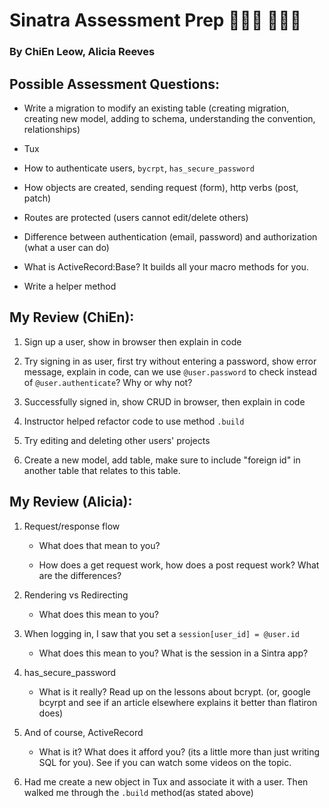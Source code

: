 # Sinatra Assessment Prep 👨🏻‍💻 👩🏻‍💻

### By ChiEn Leow, Alicia Reeves 

## Possible Assessment Questions: 

- Write a migration to modify an existing table (creating migration, creating new model, adding to schema, understanding the convention, relationships) 

- Tux 

- How to authenticate users, `bycrpt`, `has_secure_password` 

- How objects are created, sending request (form), http verbs (post, patch) 

- Routes are protected (users cannot edit/delete others) 

- Difference between authentication (email, password) and authorization (what a user can do) 

- What is ActiveRecord:Base? It builds all your macro methods for you. 

- Write a helper method 

## My Review (ChiEn): 

1. Sign up a user, show in browser then explain in code 

2. Try signing in as user, first try without entering a password, show error message, explain in code, can we use `@user.password` to check instead of `@user.authenticate`? Why or why not? 

3. Successfully signed in, show CRUD in browser, then explain in code 

4. Instructor helped refactor code to use method `.build` 

5. Try editing and deleting other users' projects 

6. Create a new model, add table, make sure to include "foreign id" in another table that relates to this table. 

## My Review (Alicia): 

1. Request/response flow 

   - What does that mean to you? 

   - How does a get request work, how does a post request work? What are the differences? 

2. Rendering vs Redirecting 

   - What does this mean to you? 

3. When logging in, I saw that you set a `session[user_id] = @user.id` 

   - What does this mean to you? What is the session in a Sintra app? 

4. has_secure_password 

   - What is it really? Read up on the lessons about bcrypt. (or, google bcyrpt and see if an article elsewhere explains it better than flatiron does) 

5. And of course, ActiveRecord 

   - What is it? What does it afford you? (its a little more than just writing SQL for you). See if you can watch some videos on the topic.  

6. Had me create a new object in Tux and associate it with a user. Then walked me through the `.build` method(as stated above) 

 

 
